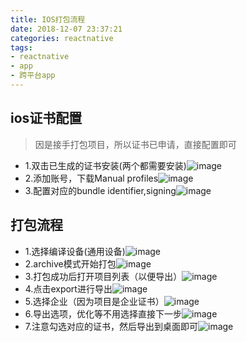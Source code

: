 ```yaml
---
title: IOS打包流程
date: 2018-12-07 23:37:21
categories: reactnative
tags: 
- reactnative
- app
- 跨平台app
---
```


## ios证书配置
> 因是接手打包项目，所以证书已申请，直接配置即可  
* 1.双击已生成的证书安装(两个都需要安装)![image](../../../../../images/rn/ios_build/install.png)
* 2.添加账号，下载Manual profiles![image](../../../../../images/rn/ios_build/add_user.png)
* 3.配置对应的bundle identifier,signing![image](../../../../../images/rn/ios_build/build_config.png)

## 打包流程
* 1.选择编译设备(通用设备)![image](../../../../../images/rn/ios_build/1.png)
* 2.archive模式开始打包![image](../../../../../images/rn/ios_build/2.png)
* 3.打包成功后打开项目列表（以便导出）![image](../../../../../images/rn/ios_build/3.png)
* 4.点击export进行导出![image](../../../../../images/rn/ios_build/4.png)
* 5.选择企业（因为项目是企业证书）![image](../../../../../images/rn/ios_build/5.png)
* 6.导出选项，优化等不用选择直接下一步![image](../../../../../images/rn/ios_build/6.png)
* 7.注意勾选对应的证书，然后导出到桌面即可![image](../../../../../images/rn/ios_build/7.png)


